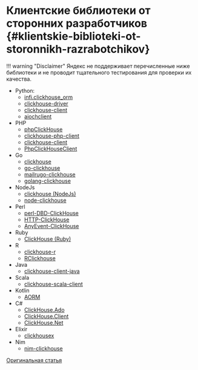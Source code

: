 # Клиентские библиотеки от сторонних разработчиков {#klientskie-biblioteki-ot-storonnikh-razrabotchikov}

!!! warning "Disclaimer"
    Яндекс не поддерживает перечисленные ниже библиотеки и не проводит тщательного тестирования для проверки их качества.

- Python:
  - [infi.clickhouse\_orm](https://github.com/Infinidat/infi.clickhouse_orm)
  - [clickhouse-driver](https://github.com/mymarilyn/clickhouse-driver)
  - [clickhouse-client](https://github.com/yurial/clickhouse-client)
  - [aiochclient](https://github.com/maximdanilchenko/aiochclient)
- PHP
  - [phpClickHouse](https://github.com/smi2/phpClickHouse)
  - [clickhouse-php-client](https://github.com/8bitov/clickhouse-php-client)
  - [clickhouse-client](https://github.com/bozerkins/clickhouse-client)
  - [PhpClickHouseClient](https://github.com/SevaCode/PhpClickHouseClient)
- Go
  - [clickhouse](https://github.com/kshvakov/clickhouse/)
  - [go-clickhouse](https://github.com/roistat/go-clickhouse)
  - [mailrugo-clickhouse](https://github.com/mailru/go-clickhouse)
  - [golang-clickhouse](https://github.com/leprosus/golang-clickhouse)
- NodeJs
  - [clickhouse (NodeJs)](https://github.com/TimonKK/clickhouse)
  - [node-clickhouse](https://github.com/apla/node-clickhouse)
- Perl
  - [perl-DBD-ClickHouse](https://github.com/elcamlost/perl-DBD-ClickHouse)
  - [HTTP-ClickHouse](https://metacpan.org/release/HTTP-ClickHouse)
  - [AnyEvent-ClickHouse](https://metacpan.org/release/AnyEvent-ClickHouse)
- Ruby
  - [ClickHouse (Ruby)](https://github.com/shlima/click_house)
- R
  - [clickhouse-r](https://github.com/hannesmuehleisen/clickhouse-r)
  - [RClickhouse](https://github.com/IMSMWU/RClickhouse)
- Java
  - [clickhouse-client-java](https://github.com/VirtusAI/clickhouse-client-java)
- Scala
  - [clickhouse-scala-client](https://github.com/crobox/clickhouse-scala-client)
- Kotlin
  - [AORM](https://github.com/TanVD/AORM)
- C\#
  - [ClickHouse.Ado](https://github.com/killwort/ClickHouse-Net)
  - [ClickHouse.Client](https://github.com/DarkWanderer/ClickHouse.Client)
  - [ClickHouse.Net](https://github.com/ilyabreev/ClickHouse.Net)
- Elixir
  - [clickhousex](https://github.com/appodeal/clickhousex/)
- Nim
  - [nim-clickhouse](https://github.com/leonardoce/nim-clickhouse)

[Оригинальная статья](https://clickhouse.tech/docs/ru/interfaces/third-party/client_libraries/) <!--hide-->
